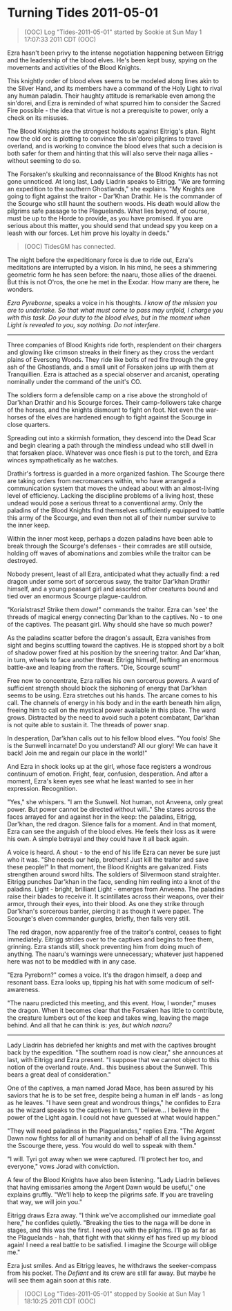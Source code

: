 <!-- TITLE: Turning Tides 2011-05-01 -->
<!-- SUBTITLE: A game log for Turning Tides -->

# Turning Tides 2011-05-01

> (OOC) Log "Tides-2011-05-01" started by Sookie at Sun May 1 17:07:33 2011 CDT (OOC)

Ezra hasn't been privy to the intense negotiation happening between Eitrigg and the leadership of the blood elves. He's been kept busy, spying on the movements and activities of the Blood Knights.

This knightly order of blood elves seems to be modeled along lines akin to the Silver Hand, and its members have a command of the Holy Light to rival any human paladin. Their haughty attitude is remarkable even among the sin'dorei, and Ezra is reminded of what spurred him to consider the Sacred Fire possible - the idea that virtue is not a prerequisite to power, only a check on its misuses.

The Blood Knights are the strongest holdouts against Eitrigg's plan. Right now the old orc is plotting to convince the sin'dorei pilgrims to travel overland, and is working to convince the blood elves that such a decision is both safer for them and hinting that this will also serve their naga allies - without seeming to do so.

The Forsaken's skulking and reconnaissance of the Blood Knights has not gone unnoticed. At long last, Lady Liadrin speaks to Eitrigg. "We are forming an expedition to the southern Ghostlands," she explains. "My Knights are going to fight against the traitor - Dar'Khan Drathir. He is the commander of the Scourge who still haunt the southern woods. His death would allow the pilgrims safe passage to the Plaguelands. What lies beyond, of course, must be up to the Horde to provide, as you have promised. If you are serious about this matter, you should send that undead spy you keep on a leash with our forces. Let him prove his loyalty in deeds."

> (OOC) TidesGM has connected.

The night before the expeditionary force is due to ride out, Ezra's meditations are interrupted by a vision. In his mind, he sees a shimmering geometric form he has seen before: the naaru, those allies of the draenei. But this is not O'ros, the one he met in the Exodar. How many are there, he wonders.

_Ezra Pyreborne_, speaks a voice in his thoughts. _I know of the mission you are to undertake. So that what must come to pass may unfold, I charge you with this task. Do your duty to the blood elves, but in the moment when Light is revealed to you, say nothing. Do not interfere._

---

Three companies of Blood Knights ride forth, resplendent on their chargers and glowing like crimson streaks in their finery as they cross the verdant plains of Eversong Woods. They ride like bolts of red fire through the grey ash of the Ghostlands, and a small unit of Forsaken joins up with them at Tranquillien. Ezra is attached as a special observer and arcanist, operating nominally under the command of the unit's CO.

The soldiers form a defensible camp on a rise above the stronghold of Dar'khan Drathir and his Scourge forces. Their camp-followers take charge of the horses, and the knights dismount to fight on foot. Not even the war-horses of the elves are hardened enough to fight against the Scourge in close quarters.

Spreading out into a skirmish formation, they descend into the Dead Scar and begin clearing a path through the mindless undead who still dwell in that forsaken place. Whatever was once flesh is put to the torch, and Ezra winces sympathetically as he watches.

Drathir's fortress is guarded in a more organized fashion. The Scourge there are taking orders from necromancers within, who have arranged a communication system that moves the undead about with an almost-living level of efficiency. Lacking the discipline problems of a living host, these undead would pose a serious threat to a conventional army. Only the paladins of the Blood Knights find themselves sufficiently equipped to battle this army of the Scourge, and even then not all of their number survive to the inner keep.

Within the inner most keep, perhaps a dozen paladins have been able to break through the Scourge's defenses - their comrades are still outside, holding off waves of abominations and zombies while the traitor can be destroyed.

Nobody present, least of all Ezra, anticipated what they actually find: a red dragon under some sort of sorcerous sway, the traitor Dar'khan Drathir himself, and a young peasant girl and assorted other creatures bound and tied over an enormous Scourge plague-cauldron.

"Korialstrasz! Strike them down!" commands the traitor. Ezra can 'see' the threads of magical energy connecting Dar'khan to the captives. No - to one of the captives. The peasant girl. Why should she have so much power?

As the paladins scatter before the dragon's assault, Ezra vanishes from sight and begins scuttling toward the captives. He is stopped short by a bolt of shadow power fired at his position by the sneering traitor. And Dar'khan, in turn, wheels to face another threat: Eitrigg himself, hefting an enormous battle-axe and leaping from the rafters. "Die, Scourge scum!"

Free now to concentrate, Ezra rallies his own sorcerous powers. A ward of sufficient strength should block the siphoning of energy that Dar'khan seems to be using. Ezra stretches out his hands. The arcane comes to his call. The channels of energy in his body and in the earth beneath him align, freeing him to call on the mystical power available in this place. The ward grows. Distracted by the need to avoid such a potent combatant, Dar'khan is not quite able to sustain it. The threads of power snap.

In desperation, Dar'khan calls out to his fellow blood elves. "You fools! She is the Sunwell incarnate! Do you understand? All our glory! We can have it back! Join me and regain our place in the world!"

And Ezra in shock looks up at the girl, whose face registers a wondrous continuum of emotion. Fright, fear, confusion, desperation. And after a moment, Ezra's keen eyes see what he least wanted to see in her expression. Recognition.

"Yes," she whispers. "I am the Sunwell. Not human, not Anveena, only great power. But power cannot be directed without will.." She stares across the faces arrayed for and against her in the keep: the paladins, Eitrigg, Dar'khan, the red dragon. Silence falls for a moment. And in that moment, Ezra can see the anguish of the blood elves. He feels their loss as it were his own. A simple betrayal and they could have it all back again.

A voice is heard. A shout - to the end of his life Ezra can never be sure just who it was. "She needs our help, brothers! Just kill the traitor and save these people!" In that moment, the Blood Knights are galvanized. Fists strengthen around sword hilts. The soldiers of Silvermoon stand straighter. Eitrigg punches Dar'khan in the face, sending him reeling into a knot of the paladins. Light - bright, brilliant Light - emerges from Anveena. The paladins raise their blades to receive it. It scintillates across their weapons, over their armor, through their eyes, into their blood. As one they strike through Dar'khan's sorcerous barrier, piercing it as though it were paper. The Scourge's elven commander gurgles, briefly, then falls very still.

The red dragon, now apparently free of the traitor's control, ceases to fight immediately. Eitrigg strides over to the captives and begins to free them, grinning. Ezra stands still, shock preventing him from doing much of anything. The naaru's warnings were unnecessary; whatever just happened here was not to be meddled with in any case.

"Ezra Pyreborn?" comes a voice. It's the dragon himself, a deep and resonant bass. Ezra looks up, tipping his hat with some modicum of self-awareness.

"The naaru predicted this meeting, and this event. How, I wonder," muses the dragon. When it becomes clear that the Forsaken has little to contribute, the creature lumbers out of the keep and takes wing, leaving the mage behind. And all that he can think is: _yes, but which naaru?_

---

Lady Liadrin has debriefed her knights and met with the captives brought back by the expedition. "The southern road is now clear," she announces at last, with Eitrigg and Ezra present. "I suppose that we cannot object to this notion of the overland route. And.. this business about the Sunwell. This bears a great deal of consideration."

One of the captives, a man named Jorad Mace, has been assured by his saviors that he is to be set free, despite being a human in elf lands - as long as he leaves. "I have seen great and wondrous things," he confides to Ezra as the wizard speaks to the captives in turn. "I believe... I believe in the power of the Light again. I could not have guessed at what would happen."

"They will need paladinss in the Plaguelandss," replies Ezra. "The Argent Dawn now fightss for all of humanity and on behalf of all the living againsst the Sscourge there, yess. You would do well to sspeak with them."

"I will. Tyri got away when we were captured. I'll protect her too, and everyone," vows Jorad with conviction.

A few of the Blood Knights have also been listening. "Lady Liadrin believes that having emissaries among the Argent Dawn would be useful," one explains gruffly. "We'll help to keep the pilgrims safe. If you are traveling that way, we will join you."

Eitrigg draws Ezra away. "I think we've accomplished our immediate goal here," he confides quietly. "Breaking the ties to the naga will be done in stages, and this was the first. I need you with the pilgrims. I'll go as far as the Plaguelands - hah, that fight with that skinny elf has fired up my blood again! I need a real battle to be satisfied. I imagine the Scourge will oblige me."

Ezra just smiles. And as Eitrigg leaves, he withdraws the seeker-compass from his pocket. The _Defiant_ and its crew are still far away. But maybe he will see them again soon at this rate.

> (OOC) Log "Tides-2011-05-01" stopped by Sookie at Sun May 1 18:10:25 2011 CDT (OOC)